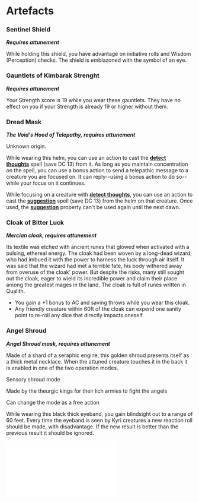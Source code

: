 # Artefacts

### Sentinel Shield
***Requires attunement***

While holding this shield, you have advantage on initiative rolls and Wisdom (Perception) checks. The shield is emblazoned with the symbol of an eye.

### Gauntlets of Kimbarak Strenght
***Requires attunement***

Your Strength score is 19 while you wear these gauntlets. They have no effect on you if your Strength is already 19 or higher without them.

### Dread Mask
***The Void's Hood of Telepathy, requires attunement***

Unknown origin.

While wearing this helm, you can use an action to cast the **[detect thoughts](https://www.dndbeyond.com/spells/detect-thoughts)** spell (save DC 13) from it. As long as you maintain concentration on the spell, you can use a bonus action to send a telepathic message to a creature you are focused on. It can reply--using a bonus action to do so--while your focus on it continues.

While focusing on a creature with **[detect thoughts](https://www.dndbeyond.com/spells/detect-thoughts)**, you can use an action to cast the **[suggestion](https://www.dndbeyond.com/spells/suggestion)** spell (save DC 13) from the helm on that creature. Once used, the **[suggestion](https://www.dndbeyond.com/spells/suggestion)** property can't be used again until the next dawn.

### Cloak of Bitter Luck
***Mercian cloak, requires attunement***

Its textile was etched with ancient runes that glowed when activated with a pulsing, ethereal energy. The cloak had been woven by a long-dead wizard, who had imbued it with the power to harness the luck through air itself. It was said that the wizard had met a terrible fate, his body withered away from overuse of the cloak' power. But despite the risks, many still sought out the cloak, eager to wield its incredible power and claim their place among the greatest mages in the land. The cloak is full of runes written in Qualith.

- You gain a +1 bonus to AC and saving throws while you wear this cloak.
- Any friendly creature within 60ft of the cloak can expend one sanity point to re-roll any dice that directly impacts oneself.

### Angel Shroud
***Angel Shroud mask, requires attunement***

Made of a shard of a seraphic engine, this golden shroud presents itself as a thick metal necklace. When the attuned creature touches it in the back it is enabled in one of the two operation modes.

Sensory shroud mode

Made by the theurgic kings for their lich armies to fight the angels

Can change the mode as a free action

While wearing this black thick eyeband, you gain blindsight out to a range of 60 feet. Every time the eyeband is seen by Kyri creatures a new reaction roll should be made, with disadvantage. If the new result is better than the previous result it should be ignored.


![secretsArtefacts](secrets/secretsArtefacts.md)